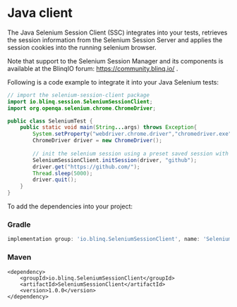 # Java client
The Java Selenium Session Client (SSC) integrates into your tests, retrieves the session information from the Selenium Session Server and applies the session cookies into the running selenium browser.

Note that support to the Selenium Session Manager and its components is available at the BlinqIO forum: https://community.blinq.io/ .

Following is a code example to integrate it into your Java Selenium tests:
```java
// import the selenium-session-client package
import io.blinq.session.SeleniumSessionClient;
import org.openqa.selenium.chrome.ChromeDriver;

public class SeleniumTest {
    public static void main(String...args) throws Exception{
        System.setProperty("webdriver.chrome.driver","chromedriver.exe");
        ChromeDriver driver = new ChromeDriver();
        
        // init the selenium session using a preset saved session with 'github' tag
        SeleniumSessionClient.initSession(driver, "github");
        driver.get("https://github.com/");
        Thread.sleep(5000);
        driver.quit();
    }
}

```

To add the dependencies into your project:
### Gradle
```gradle
implementation group: 'io.blinq.SeleniumSessionClient', name: 'SeleniumSessionClient', version: '1.0.0'
```
### Maven
```maven
<dependency>
    <groupId>io.blinq.SeleniumSessionClient</groupId>
    <artifactId>SeleniumSessionClient</artifactId>
    <version>1.0.0</version>
</dependency>
```
